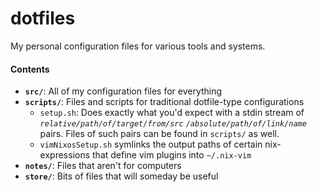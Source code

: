 dotfiles
========

My personal configuration files for various tools and systems.

#### Contents

*   **`src/`**: All of my configuration files for everything
*   **`scripts/`**: Files and scripts for traditional dotfile-type configurations
    *   `setup.sh`: Does exactly what you'd expect with a stdin stream of *`relative/path/of/target/from/src`* *`/absolute/path/of/link/name`* pairs. Files of such pairs can be found in `scripts/` as well.
    *   `vimNixosSetup.sh` symlinks the output paths of certain nix-expressions that define vim plugins into `~/.nix-vim`
*   **`notes/`**: Files that aren't for computers
*   **`store/`**: Bits of files that will someday be useful

